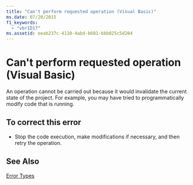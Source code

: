 ```yaml
---
title: "Can't perform requested operation (Visual Basic)"
ms.date: 07/20/2015
f1_keywords: 
  - "vbrID17"
ms.assetid: eeab237c-4110-4abd-b601-bbb025c5d204
---
```

# Can't perform requested operation (Visual Basic)
An operation cannot be carried out because it would invalidate the current state of the project. For example, you may have tried to programmatically modify code that is running.  
  
## To correct this error  
  
-   Stop the code execution, make modifications if necessary, and then retry the operation.  
  
## See Also  
 [Error Types](../../visual-basic/programming-guide/language-features/error-types.md)

